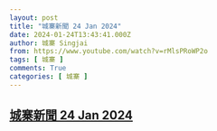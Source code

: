 ```yaml
---
layout: post
title: "城寨新聞 24 Jan 2024"
date: 2024-01-24T13:43:41.000Z
author: 城寨 Singjai
from: https://www.youtube.com/watch?v=rMlsPRoWP2o
tags: [ 城寨 ]
comments: True
categories: [ 城寨 ]
---
```

<!--1706103821000-->
[城寨新聞 24 Jan 2024](https://www.youtube.com/watch?v=rMlsPRoWP2o)
------

<div>

</div>
